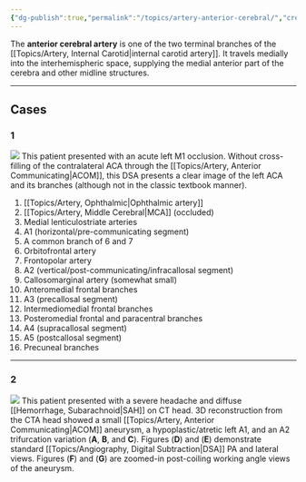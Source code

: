 ```yaml
---
{"dg-publish":true,"permalink":"/topics/artery-anterior-cerebral/","created":"2023-10-16T19:00:10.808-07:00","updated":"2023-12-21T21:24:29.992-08:00"}
---
```



The **anterior cerebral artery** is one of the two terminal branches of the [[Topics/Artery, Internal Carotid\|internal carotid artery]]. It travels medially into the interhemispheric space, supplying the medial anterior part of the cerebra and other midline structures.

---

## Cases

### 1

![](https://i.imgur.com/a3WJzlv.jpg)
This patient presented with an acute left M1 occlusion. Without cross-filling of the contralateral ACA through the [[Topics/Artery, Anterior Communicating\|ACOM]], this DSA presents a clear image of the left ACA and its branches (although not in the classic textbook manner).

1. [[Topics/Artery, Ophthalmic\|Ophthalmic artery]]
2. [[Topics/Artery, Middle Cerebral\|MCA]] (occluded)
3. Medial lenticulostriate arteries
4. A1 (horizontal/pre-communicating segment)
5. A common branch of 6 and 7
6. Orbitofrontal artery
7. Frontopolar artery
8. A2 (vertical/post-communicating/infracallosal segment)
9. Callosomarginal artery (somewhat small)
10. Anteromedial frontal branches
11. A3 (precallosal segment)
12. Intermediomedial frontal branches
13. Posteromedial frontal and paracentral branches
14. A4 (supracallosal segment)
15. A5 (postcallosal segment)
16. Precuneal branches

---

### 2

![](https://i.imgur.com/83AN2su.jpg)
This patient presented with a severe headache and diffuse [[Hemorrhage, Subarachnoid\|SAH]] on CT head. 3D reconstruction from the CTA head showed a small [[Topics/Artery, Anterior Communicating\|ACOM]] aneurysm, a hypoplastic/atretic left A1, and an A2 trifurcation variation (**A**, **B**, and **C**). Figures (**D**) and (**E**) demonstrate standard [[Topics/Angiography, Digital Subtraction\|DSA]] PA and lateral views. Figures (**F**) and (**G**) are zoomed-in post-coiling working angle views of the aneurysm.